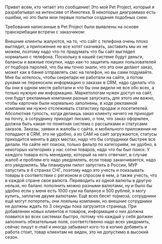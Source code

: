 Привет всем, кто читает это сообщение! 
Это мой Pet Project, который я разрабатывал на интенсиве от Иннотеха.
В некоторых диаграммах есть ошибки, но это были мои первые попытки создания подобных схем. 

Требования написанные в Pet Project были выявлены на основе транскрибации встречи с заказчиком:

Внешние клиенты жалуются, на то, что сайт с телефона очень плохо выглядит, а приложение не
все хотят скачивать, заставить мы их не можем, поэтому надо что-то придумать что бы сайт
выглядел нормально с телефона. Поскольку в нашей системе будут деньги, балансы и важные
покупки, надо как-то защитить наших пользователей от подбора паролей, что бы мы точно знали,
что это они делают заказ, может как в банке отправлять смс на телефон, но вы сами подумайте.
Мне бы хотелось, чтобы секретари не работали на сайте, а потом руками не переносили
информацию о заказах в СRM, надо сделать что бы они в одном месте работали и что бы они
видели не все обо всех, а только нужную им информацию. Маркетологам нужен доступ на сайт,
они будут рекламные компании разные запускать, для этого им важно, чтобы карточки были
нормально заполнены, в ходе рекламной компании им нужно отслеживать статистику продаж и
посетителей. Абсолютная тупость, когда делаешь заказ клиенту ничего не приходит на почту, а
сотруднику приходит письмо, о том, что заказ оформлен, должна быть какая-то понятная система
с рассылками и статусами заказов. Заказы, заявки и жалобы с сайта, и мобильного приложения не
попадают в СRM, это не удобно, а из САМ на сайт загружаются, статусы приходится менять в двух
местах, надо что бы сотрудники быстрее все делали. На сайте нет поиска, только фильтр по
категориям, не удобно, в некоторых категориях у нас сотни товаров, надо что бы был поиск. У
каждого товара есть менеджер, который за него отвечает, в случае жалоб и проблем его надо
уведомлять, если товар заканчивается, надо его уведомлять. Мы планируем пилот запустить в
России, МУР запустить в 4 странах СНГ, поэтому надо это учесть и показывать товары в
соответствии с регионом и спросом в нем, а также учесть, что в каждой стране своя валюта.
Переводить из одной валюты в другую нельзя, но баланс пополнить можно разными валютами, ну
и было бы удобно если у меня есть 1000 сум на балансе и 500 рублей, я могу купить, заплатив
двумя валютами. Ещё всех бесят тормоза, сотрудники ещё могут потерпеть, они лояльны
компании, но внешние сотрудники не должны ждать по 3 секунды пока загрузится страница. При
добавлении новых клиентов и товаров, информация о них должна появится во всех системах
быстро, потому что каждый у себя должен заполнить обязательные поля, соответственно надо
всех уведомить, сейчас пишут е-mail и иногда забывают кого-то в копию добавить и работа стоит,
товар клиентам не виден, это не допустимо в высокий сезон.
